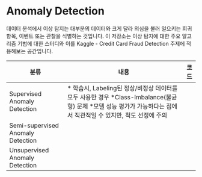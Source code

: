 # Anomaly Detection
 
데이터 분석에서 이상 탐지는 대부분의 데이터와 크게 달라 의심을 불러 일으키는 희귀 항목, 이벤트 또는 관찰을 식별하는 것입니다.
이 저장소는 이상 탐지에 대한 주요 알고리즘 기법에 대한 스터디와 이를 Kaggle - Credit Card Fraud Detection 주제에 적용해보는 공간입니다.




|분류|내용|코드|
|---|---|---|
|Supervised Anomaly Detection|* 학습시, Labeling된 정상/비정상 데이터를 모두 사용한 경우 *Class-Imbalance(불균형) 문제 *모델 성능 평가가 가능하다는 점에서 직관적일 수 있지만, 척도 선정에 주의|
|Semi-supervised Anomaly Detection|
|Unsupervised Anomaly Detection|


